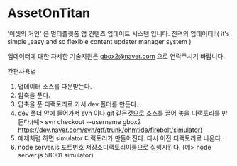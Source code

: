 AssetOnTitan
============

'어셋의 거인' 은  멀티플랫폼 앱 컨텐츠 업데이트 시스템 입니다.
 진격의 업데이터!!( it's simple ,easy and so flexible content updater manager system )

업데이터에 대한 자세한 기술지원은 gbox2@naver.com 으로 연락주시기 바랍니다.

간편사용법

1. 업데이터 소스를 다운받는다.
2. 압축을 푼다.
3. 압축을 푼 디랙토리로 가서 dev 폴더를 만든다.
4. dev 폴더 안에 들어가서 svn 이나 git 같은것으로 소스를 끌어 놓을 디랙토리를 만든다.(예> svn checkout --username gbox2 https://dev.naver.com/svn/gtf/trunk/ohmtide/firebolt/simulator)
5. 예제처럼 하면 simulator 디랙토리가 만들어진다. 다시 이전 디랙토리로 나온다.
6. node server.js 포트번호 저장소디랙토리이름으로 실행시킨다.
(예> node server.js 58001 simulator) 

